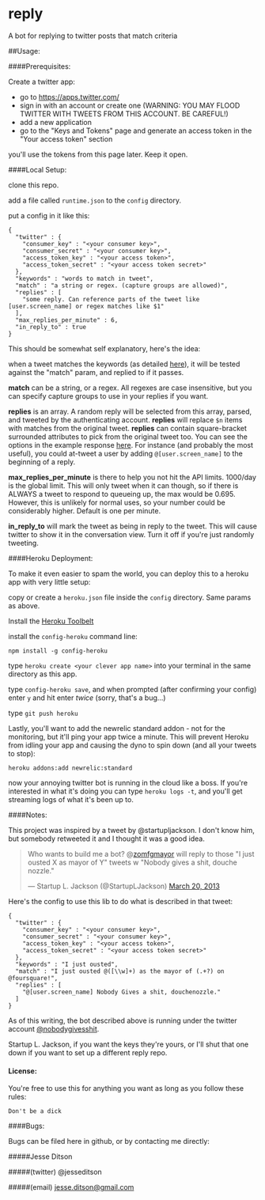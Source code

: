 reply
=====

A bot for replying to twitter posts that match criteria

##Usage:

####Prerequisites:

Create a twitter app:

- go to https://apps.twitter.com/
- sign in with an account or create one (WARNING: YOU MAY FLOOD TWITTER WITH TWEETS FROM THIS ACCOUNT. BE CAREFUL!)
- add a new application
- go to the "Keys and Tokens" page and generate an access token in the "Your access token" section

you'll use the tokens from this page later. Keep it open.

####Local Setup:

clone this repo.

add a file called `runtime.json` to the `config` directory.

put a config in it like this:

    {
      "twitter" : {
        "consumer_key" : "<your consumer key>",
        "consumer_secret" : "<your consumer key>",
        "access_token_key" : "<your access token>",
        "access_token_secret" : "<your access token secret>"
      },
      "keywords" : "words to match in tweet",
      "match" : "a string or regex. (capture groups are allowed)",
      "replies" : [
        "some reply. Can reference parts of the tweet like [user.screen_name] or regex matches like $1"
      ],
      "max_replies_per_minute" : 6,
      "in_reply_to" : true
    }

This should be somewhat self explanatory, here's the idea:

when a tweet matches the keywords (as detailed [here](https://dev.twitter.com/docs/streaming-apis/parameters#track "Twitter Track Parameter Docs")), it will be tested against the "match" param, and replied to if it passes.

**match** can be a string, or a regex. All regexes are case insensitive, but you can specify capture groups to use in your replies if you want.

**replies** is an array. A random reply will be selected from this array, parsed, and tweeted by the authenticating account.
**replies** will replace `$n` items with matches from the original tweet.
**replies** can contain square-bracket surrounded attributes to pick from the original tweet too. You can see the options in the example response [here](https://dev.twitter.com/docs/api/1.1/get/statuses/show/%3Aid "Twitter Show Status Docs"). For instance (and probably the most useful), you could at-tweet a user by adding `@[user.screen_name]` to the beginning of a reply.

**max_replies_per_minute** is there to help you not hit the API limits. 1000/day is the global limit. This will only tweet when it can though, so if there is ALWAYS a tweet to respond to queueing up, the max would be 0.695. However, this is unlikely for normal uses, so your number could be considerably higher. Default is one per minute.

**in_reply_to** will mark the tweet as being in reply to the tweet. This will cause twitter to show it in the conversation view. Turn it off if you're just randomly tweeting.

####Heroku Deployment:

To make it even easier to spam the world, you can deploy this to a heroku app with very little setup:

copy or create a `heroku.json` file inside the `config` directory. Same params as above.

Install the [Heroku Toolbelt](https://toolbelt.heroku.com/)

install the `config-heroku` command line:

    npm install -g config-heroku

type `heroku create <your clever app name>` into your terminal in the same directory as this app.

type `config-heroku save`, and when prompted (after confirming your config) enter `y` and hit enter *twice* (sorry, that's a bug...)

type `git push heroku`

Lastly, you'll want to add the newrelic standard addon - not for the monitoring, but it'll ping your app twice a minute. This will prevent Heroku from idling your app and causing the dyno to spin down (and all your tweets to stop):

`heroku addons:add newrelic:standard`

now your annoying twitter bot is running in the cloud like a boss. If you're interested in what it's doing you can type `heroku logs -t`, and you'll get streaming logs of what it's been up to.


####Notes:

This project was inspired by a tweet by @startupljackson. I don't know him, but somebody retweeted it and I thought it was a good idea.

<blockquote class="twitter-tweet"><p>Who wants to build me a bot? @<a href="https://twitter.com/zomfgmayor">zomfgmayor</a> will reply to those "I just ousted X as mayor of Y" tweets w "Nobody gives a shit, douche nozzle."</p>&mdash; Startup L. Jackson (@StartupLJackson) <a href="https://twitter.com/StartupLJackson/status/314180753573416960">March 20, 2013</a></blockquote>
<script async src="//platform.twitter.com/widgets.js" charset="utf-8"></script>

Here's the config to use this lib to do what is described in that tweet:

    {
      "twitter" : {
        "consumer_key" : "<your consumer key>",
        "consumer_secret" : "<your consumer key>",
        "access_token_key" : "<your access token>",
        "access_token_secret" : "<your access token secret>"
      },
      "keywords" : "I just ousted",
      "match" : "I just ousted @([\\w]+) as the mayor of (.+?) on @foursquare!",
      "replies" : [
        "@[user.screen_name] Nobody Gives a shit, douchenozzle."
      ]
    }

As of this writing, the bot described above is running under the twitter account [@nobodygivesshit](https://twitter.com/nobodygivesshit).

Startup L. Jackson, if you want the keys they're yours, or I'll shut that one down if you want to set up a different reply repo.

#### License:

You're free to use this for anything you want as long as you follow these rules:

    Don't be a dick

####Bugs:

Bugs can be filed here in github, or by contacting me directly:

#####Jesse Ditson

#####(twitter) @jesseditson

#####(email) jesse.ditson@gmail.com
